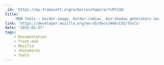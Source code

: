 ```yaml
---
_id: 'https://my.framasoft.org/u/borisschapira/?cPFJ3A'
title:
    'MDN Tools : border-image, border-radius, box-shadow generators and more...'
link: 'https://developer.mozilla.org/en-US/docs/Web/CSS/Tools'
date: '2015-01-27'
tags:
    - Documentation
    - front-end
    - Mozilla
    - sharemarks
    - tools
---
```


<div class="markdown"><p></p></div>

